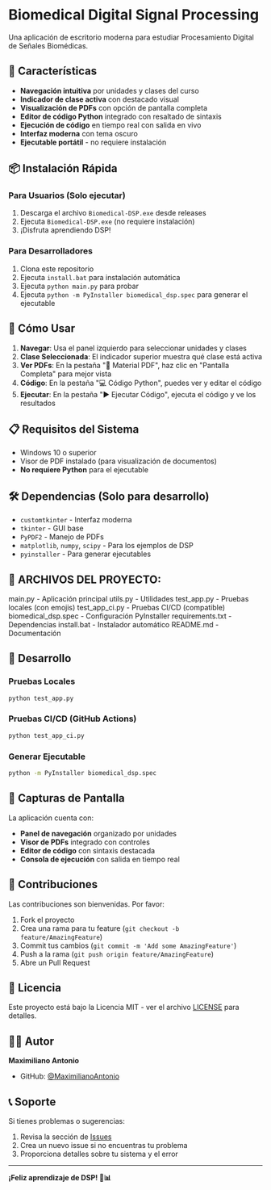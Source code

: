 # Biomedical Digital Signal Processing

Una aplicación de escritorio moderna para estudiar Procesamiento Digital de Señales Biomédicas.

## 🚀 Características

- **Navegación intuitiva** por unidades y clases del curso
- **Indicador de clase activa** con destacado visual
- **Visualización de PDFs** con opción de pantalla completa
- **Editor de código Python** integrado con resaltado de sintaxis
- **Ejecución de código** en tiempo real con salida en vivo
- **Interfaz moderna** con tema oscuro
- **Ejecutable portátil** - no requiere instalación

## 📦 Instalación Rápida

### Para Usuarios (Solo ejecutar)

1. Descarga el archivo `Biomedical-DSP.exe` desde releases
2. Ejecuta `Biomedical-DSP.exe` (no requiere instalación)
3. ¡Disfruta aprendiendo DSP!

### Para Desarrolladores

1. Clona este repositorio
2. Ejecuta `install.bat` para instalación automática
3. Ejecuta `python main.py` para probar
4. Ejecuta `python -m PyInstaller biomedical_dsp.spec` para generar el ejecutable

## 🎯 Cómo Usar

1. **Navegar**: Usa el panel izquierdo para seleccionar unidades y clases
2. **Clase Seleccionada**: El indicador superior muestra qué clase está activa
3. **Ver PDFs**: En la pestaña "📄 Material PDF", haz clic en "Pantalla Completa" para mejor vista
4. **Código**: En la pestaña "💻 Código Python", puedes ver y editar el código
5. **Ejecutar**: En la pestaña "▶️ Ejecutar Código", ejecuta el código y ve los resultados

## 📋 Requisitos del Sistema

- Windows 10 o superior
- Visor de PDF instalado (para visualización de documentos)
- **No requiere Python** para el ejecutable

## 🛠️ Dependencias (Solo para desarrollo)

- `customtkinter` - Interfaz moderna
- `tkinter` - GUI base
- `PyPDF2` - Manejo de PDFs
- `matplotlib`, `numpy`, `scipy` - Para los ejemplos de DSP
- `pyinstaller` - Para generar ejecutables

## 📁 ARCHIVOS DEL PROYECTO:
   main.py                 - Aplicación principal
   utils.py               - Utilidades
   test_app.py           - Pruebas locales (con emojis)
   test_app_ci.py        - Pruebas CI/CD (compatible)
   biomedical_dsp.spec   - Configuración PyInstaller
   requirements.txt      - Dependencias
   install.bat          - Instalador automático
   README.md            - Documentación

## 🔧 Desarrollo

### Pruebas Locales
```bash
python test_app.py
```

### Pruebas CI/CD (GitHub Actions)
```bash
python test_app_ci.py
```

### Generar Ejecutable
```bash
python -m PyInstaller biomedical_dsp.spec
```

## 🎨 Capturas de Pantalla

La aplicación cuenta con:
- **Panel de navegación** organizado por unidades
- **Visor de PDFs** integrado con controles
- **Editor de código** con sintaxis destacada
- **Consola de ejecución** con salida en tiempo real

## 🤝 Contribuciones

Las contribuciones son bienvenidas. Por favor:

1. Fork el proyecto
2. Crea una rama para tu feature (`git checkout -b feature/AmazingFeature`)
3. Commit tus cambios (`git commit -m 'Add some AmazingFeature'`)
4. Push a la rama (`git push origin feature/AmazingFeature`)
5. Abre un Pull Request

## 📝 Licencia

Este proyecto está bajo la Licencia MIT - ver el archivo [LICENSE](LICENSE) para detalles.

## 👨‍💻 Autor

**Maximiliano Antonio**
- GitHub: [@MaximilianoAntonio](https://github.com/MaximilianoAntonio)

## 📞 Soporte

Si tienes problemas o sugerencias:
1. Revisa la sección de [Issues](https://github.com/MaximilianoAntonio/Biomedical-DSP/issues)
2. Crea un nuevo issue si no encuentras tu problema
3. Proporciona detalles sobre tu sistema y el error

---

**¡Feliz aprendizaje de DSP! 🧠📊**
